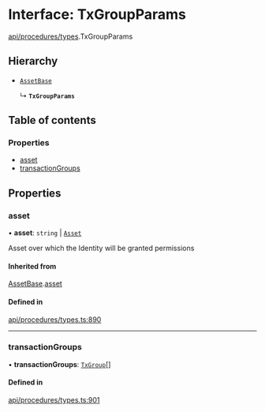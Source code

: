 # Interface: TxGroupParams

[api/procedures/types](../wiki/api.procedures.types).TxGroupParams

## Hierarchy

- [`AssetBase`](../wiki/api.procedures.types.AssetBase)

  ↳ **`TxGroupParams`**

## Table of contents

### Properties

- [asset](../wiki/api.procedures.types.TxGroupParams#asset)
- [transactionGroups](../wiki/api.procedures.types.TxGroupParams#transactiongroups)

## Properties

### asset

• **asset**: `string` \| [`Asset`](../wiki/api.entities.Asset.Asset)

Asset over which the Identity will be granted permissions

#### Inherited from

[AssetBase](../wiki/api.procedures.types.AssetBase).[asset](../wiki/api.procedures.types.AssetBase#asset)

#### Defined in

[api/procedures/types.ts:890](https://github.com/PolymeshAssociation/polymesh-sdk/blob/e978aefd/src/api/procedures/types.ts#L890)

___

### transactionGroups

• **transactionGroups**: [`TxGroup`](../wiki/types.TxGroup)[]

#### Defined in

[api/procedures/types.ts:901](https://github.com/PolymeshAssociation/polymesh-sdk/blob/e978aefd/src/api/procedures/types.ts#L901)
